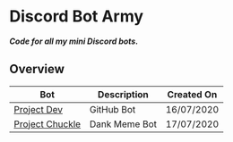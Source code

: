 # Discord Bot Army

**_Code for all my mini Discord bots._**

## Overview

| Bot                                | Description   | Created On |
| ---------------------------------- | ------------- | ---------- |
| [Project Dev](Project-Dev)         | GitHub Bot    | 16/07/2020 |
| [Project Chuckle](Project-Chuckle) | Dank Meme Bot | 17/07/2020 |
